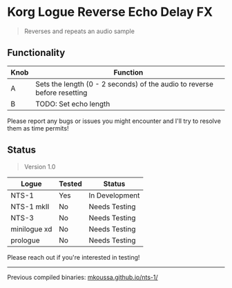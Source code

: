 # Korg Logue Reverse Echo Delay FX

>Reverses and repeats an audio sample

## Functionality

|Knob|Function|
|-|-|
|A|Sets the length (0 - 2 seconds) of the audio to reverse before resetting|
|B|TODO: Set echo length|

Please report any bugs or issues you might encounter and I'll try to resolve them as time permits!

## Status

> Version 1.0

|Logue|Tested|Status|
|-|-|-|
|NTS-1|Yes|In Development|
|NTS-1 mkII|No|Needs Testing|
|NTS-3|No|Needs Testing|
|minilogue xd|No|Needs Testing|
|prologue|No|Needs Testing|

Please reach out if you're interested in testing!

---

Previous compiled binaries: [mkoussa.github.io/nts-1/](https://mkoussa.github.io/nts-1/)
